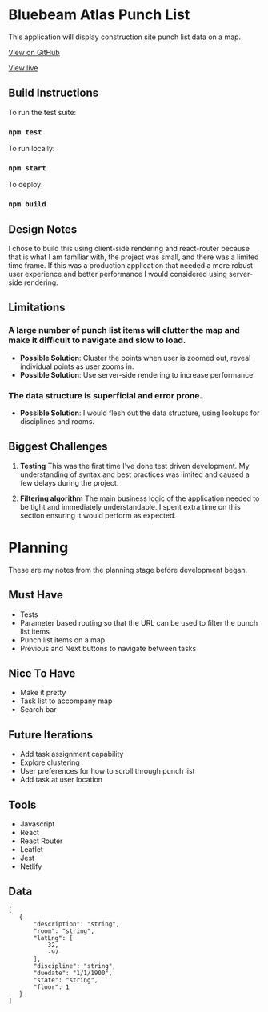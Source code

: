 # Bluebeam Atlas Punch List

This application will display construction site punch list data on a map.

[View on GitHub](https://github.com/chloe-mc/punch-list)

[View live](https://hungry-jepsen-b25582.netlify.com)

## Build Instructions

To run the test suite:	
### `npm test `

To run locally:
### `npm start `

To deploy:	
### `npm build `

## Design Notes

I chose to build this using client-side rendering and react-router because that is what I am familiar with, the project was small, and there was a limited time frame. If this was a production application that needed a more robust user experience and better performance I would considered using server-side rendering.

## Limitations

### A large number of punch list items will clutter the map and make it difficult to navigate and slow to load. 
 - __Possible Solution__: Cluster the points when user is zoomed out, reveal individual points as user zooms in. 
 - __Possible Solution__: Use server-side rendering to increase performance.

### The data structure is superficial and error prone.
 - __Possible Solution__: I would flesh out the data structure, using lookups for disciplines and rooms. 

## Biggest Challenges
 
1. __Testing__
This was the first time I've done test driven development. My understanding of syntax and best practices was limited and caused a few delays during the project. 

2. __Filtering algorithm__
The main business logic of the application needed to be tight and immediately understandable. I spent extra time on this section ensuring it would perform as expected.

# Planning

These are my notes from the planning stage before development began.

## Must Have
 - Tests
 - Parameter based routing so that the URL can be used to filter the punch list items
 - Punch list items on a map
 - Previous and Next buttons to navigate between tasks

## Nice To Have
 - Make it pretty
 - Task list to accompany map
 - Search bar

## Future Iterations
 - Add task assignment capability
 - Explore clustering
 - User preferences for how to scroll through punch list
 - Add task at user location

## Tools
 - Javascript
 - React
 - React Router
 - Leaflet
 - Jest
 - Netlify

## Data
 ``` 
 [
	{
		"description": "string",
		"room": "string",
		"latLng": [
			32,
			-97
		],
		"discipline": "string",
		"duedate": "1/1/1900",
		"state": "string",
		"floor": 1
	}
]
 ```